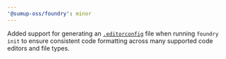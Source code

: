 ```yaml
---
'@sumup-oss/foundry': minor
---
```


Added support for generating an [`.editorconfig`](https://editorconfig.org/) file when running `foundry init` to ensure consistent code formatting across many supported code editors and file types.
